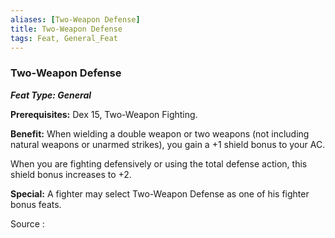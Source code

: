 ```yaml
---
aliases: [Two-Weapon Defense]
title: Two-Weapon Defense
tags: Feat, General_Feat
---
```

### Two-Weapon Defense 
***Feat Type: General***

**Prerequisites:** Dex 15, Two-Weapon Fighting.

**Benefit:** When wielding a double weapon or two weapons (not including
natural weapons or unarmed strikes), you gain a +1 shield bonus to your
AC.

When you are fighting defensively or using the total defense action,
this shield bonus increases to +2.

**Special:** A fighter may select Two-Weapon Defense as one of his
fighter bonus feats.


Source :